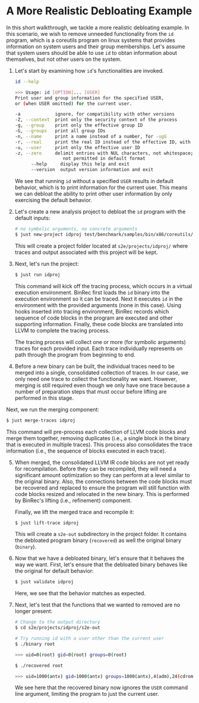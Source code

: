 # A More Realistic Debloating Example

In this short walkthrough, we tackle a more realistic debloating example. In this scenario, we wish to remove unneeded functionality from the `id` program, which is a coreutils program on linux systems that provides information on system users and their group memberships. Let's assume that system users should be able to use `id` to obtan information about themselves, but not other users on the system.

1. Let's start by examining how `id`'s functionalities are invoked.

   ``` bash
   id --help

   >>> Usage: id [OPTION]... [USER]
   Print user and group information for the specified USER,
   or (when USER omitted) for the current user.

   -a             ignore, for compatibility with other versions
   -Z, --context  print only the security context of the process
   -g, --group    print only the effective group ID
   -G, --groups   print all group IDs
   -n, --name     print a name instead of a number, for -ugG
   -r, --real     print the real ID instead of the effective ID, with -ugG
   -u, --user     print only the effective user ID
   -z, --zero     delimit entries with NUL characters, not whitespace;
                     not permitted in default format
         --help     display this help and exit
         --version  output version information and exit

   ```

   We see that running `id` without a specified `USER` results in default behavior, which is to print information for the current user. This means we can debloat the ability to print other user information by only exercising the default behavior.


2. Let's create a new analysis project to debloat the `id` program with the default inputs:

   ```bash
   # no symbolic arguments, no concrete arguments
   $ just new-project idproj test/benchmark/samples/bin/x86/coreutils/id "" ""
   ```
 
   This will create a project folder located at `s2e/projects/idproj/` where traces and output associated with this project will be kept.

3. Next, let's run the project:

   ```bash
   $ just run idproj
   ```

   This command will kick off the tracing process, which occurs in a virtual execution environment. BinRec first loads the `id` binary into the execution environment so it can be traced. Next it executes `id` in the environment with the provided arguments (none in this case). Using hooks inserted into tracing environment, BinRec records which sequence of code blocks in the program are executed and other supporting information. Finally, these code blocks are translated into LLVM to complete the tracing process.

   The tracing process will collect one or more (for symbolic arguments) traces for each provided input. Each trace individually represents on path through the program from beginning to end.  

4.  Before a new binary can be built, the individual traces need to be merged into a single, consolidated collection of traces. In our case, we only need one trace to collect the functionality we want. However, merging is still required even though we only have one trace because a number of preparation steps that must occur before lifting are performed in this stage.

   Next, we run the merging component:

   ```bash 
   $ just merge-traces idproj
   ```

   This command will pre-process each collection of LLVM code blocks and merge them together, removing duplicates (i.e., a single block in the binary that is executed in multiple traces). This process also consolidates the trace information (i.e., the sequence of blocks executed in each trace).

5. When merged, the consolidated LLVM IR code blocks are not yet ready for recompilation. Before they can be recompiled, they will need a significant amount optimization so they can perform at a level similar to the original binary. Also, the connections between the code blocks must be recovered and replaced to ensure the program will still function with code blocks resized and relocated in the new binary. This is performed by BinRec's lifting (i.e., refinement) component.

   Finally, we lift the merged trace and recompile it:

   ```bash
   $ just lift-trace idproj
   ```

   This will create a `s2e-out` subdirectory in the project folder. It contains the debloated program binary (`recovered`) as well the original binary (`binary`).

6. Now that we have a debloated binary, let's ensure that it behaves the way we want. First, let's ensure that the debloated binary behaves like the original for default behavior:

   ```bash
   $ just validate idproj
   ```

   Here, we see that the behavior matches as expected.

7. Next, let's test that the functions that we wanted to removed are no longer present:

   ```bash
   # Change to the output directory
   $ cd s2e/projects/idproj/s2e-out
   
   # Try running id with a user other than the current user
   $ ./binary root

   >>> uid=0(root) gid=0(root) groups=0(root)

   $ ./recovered root

   >>> uid=1000(antx) gid=1000(antx) groups=1000(antx),4(adm),24(cdrom),27(sudo),30(dip),46(plugdev),120(lpadmin),132(lxd),133(sambashare)
   ```

   We see here that the recovered binary now ignores the `USER` command line argument, limiting the program to just the current user.

